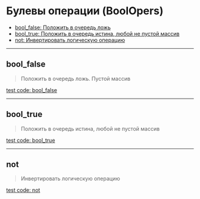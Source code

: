 # Булевы операции (BoolOpers)

- [bool_false: Положить в очередь ложь](#bool_false)
- [bool_true: Положить в очередь истина, любой не пустой массив](#bool_true)
- [not: Инвертировать логическую операцию](#not)

---

## **bool_false**

>
> Положить в очередь ложь. Пустой массив

[test code: bool_false](/tests/main/test_bool_false.py)

---

## **bool_true**

>
> Положить в очередь истина, любой не пустой массив

[test code: bool_true](/tests/main/test_bool_true.py)

---

## **not**

>
> Инвертировать логическую операцию

[test code: not](/tests/main/test_not.py)
